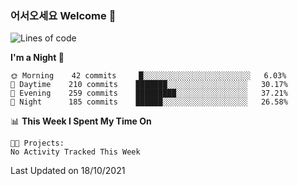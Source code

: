 ### 어서오세요 Welcome 👋

<!--START_SECTION:waka-->
![Lines of code](https://img.shields.io/badge/From%20Hello%20World%20I%27ve%20Written-452723%20lines%20of%20code-blue)

**I'm a Night 🦉** 

```text
🌞 Morning    42 commits     █░░░░░░░░░░░░░░░░░░░░░░░░   6.03% 
🌆 Daytime    210 commits    ███████░░░░░░░░░░░░░░░░░░   30.17% 
🌃 Evening    259 commits    █████████░░░░░░░░░░░░░░░░   37.21% 
🌙 Night      185 commits    ██████░░░░░░░░░░░░░░░░░░░   26.58%

```


📊 **This Week I Spent My Time On** 

```text
🐱‍💻 Projects: 
No Activity Tracked This Week

```


 Last Updated on 18/10/2021
<!--END_SECTION:waka-->
